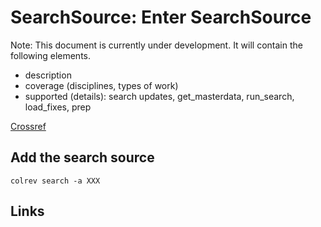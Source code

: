 # SearchSource: Enter SearchSource

Note: This document is currently under development. It will contain the following elements.

- description
- coverage (disciplines, types of work)
- supported (details): search updates, get_masterdata, run_search, load_fixes, prep

[Crossref](https://www.crossref.org/)

## Add the search source

```
colrev search -a XXX
```

## Links
